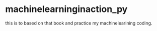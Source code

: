 # machinelearninginaction_py

this is to based on that book and practice my machinelearining coding. 
